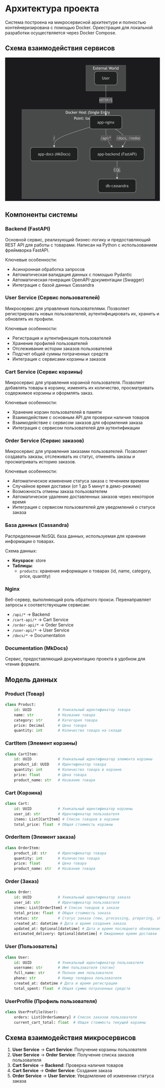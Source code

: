 # Архитектура проекта

Система построена на микросервисной архитектуре и полностью контейнеризирована с помощью Docker. Оркестрация для локальной разработки осуществляется через Docker Compose.

## Схема взаимодействия сервисов

![1753046279366](image/architecture/1753046279366.png)

## Компоненты системы

### Backend (FastAPI)

Основной сервис, реализующий бизнес-логику и предоставляющий REST API для работы с товарами. Написан на Python с использованием фреймворка FastAPI.

Ключевые особенности:
- Асинхронная обработка запросов
- Автоматическая валидация данных с помощью Pydantic
- Автоматическая генерация OpenAPI-документации (Swagger)
- Интеграция с базой данных Cassandra

### User Service (Сервис пользователей)

Микросервис для управления пользователями. Позволяет регистрировать новых пользователей, аутентифицировать их, хранить и обновлять их профили.

Ключевые особенности:
- Регистрация и аутентификация пользователей
- Хранение профилей пользователей
- Отслеживание истории заказов пользователей
- Подсчет общей суммы потраченных средств
- Интеграция с сервисами корзины и заказов

### Cart Service (Сервис корзины)

Микросервис для управления корзиной пользователя. Позволяет добавлять товары в корзину, изменять их количество, просматривать содержимое корзины и оформлять заказ.

Ключевые особенности:
- Хранение корзин пользователей в памяти
- Взаимодействие с основным API для проверки наличия товаров
- Взаимодействие с сервисом заказов для оформления заказа
- Интеграция с сервисом пользователей для аутентификации

### Order Service (Сервис заказов)

Микросервис для управления заказами пользователей. Позволяет создавать заказы, отслеживать их статус, отменять заказы и просматривать историю заказов.

Ключевые особенности:
- Автоматическое изменение статуса заказа с течением времени
- Случайное время доставки (от 1 до 5 минут в демо-режиме)
- Возможность отмены заказа пользователем
- Автоматическое удаление доставленных заказов через некоторое время
- Интеграция с сервисом пользователей для уведомлений о статусе заказа

### База данных (Cassandra)

Распределенная NoSQL база данных, используемая для хранения информации о товарах.

Схема данных:
- **Keyspace**: store
- **Таблицы**:
  - `products`: хранение информации о товарах (id, name, category, price, quantity)

### Nginx

Веб-сервер, выполняющий роль обратного прокси. Перенаправляет запросы к соответствующим сервисам:
- `/api/*` → Backend
- `/cart-api/*` → Cart Service
- `/order-api/*` → Order Service
- `/user-api/*` → User Service
- `/docs/*` → Documentation

### Documentation (MkDocs)

Сервис, предоставляющий документацию проекта в удобном для чтения формате.

## Модель данных

### Product (Товар)

```python
class Product:
    id: UUID            # Уникальный идентификатор товара
    name: str           # Название товара
    category: str       # Категория товара
    price: Decimal      # Цена товара
    quantity: int       # Количество товара на складе
```

### CartItem (Элемент корзины)

```python
class CartItem:
    id: UUID            # Уникальный идентификатор элемента корзины
    product_id: UUID    # Идентификатор товара
    quantity: int       # Количество товара в корзине
    price: float        # Цена товара
    product_name: str   # Название товара
```

### Cart (Корзина)

```python
class Cart:
    id: UUID            # Уникальный идентификатор корзины
    user_id: str        # Идентификатор пользователя
    items: List[CartItem] # Список товаров в корзине
    total_price: float  # Общая стоимость корзины
```

### OrderItem (Элемент заказа)

```python
class OrderItem:
    product_id: str     # Идентификатор товара
    quantity: int       # Количество товара
    price: float        # Цена товара
    product_name: str   # Название товара
```

### Order (Заказ)

```python
class Order:
    id: UUID            # Уникальный идентификатор заказа
    user_id: str        # Идентификатор пользователя
    items: List[OrderItem] # Список товаров в заказе
    total_price: float  # Общая стоимость заказа
    status: str         # Статус заказа (new, processing, preparing, shipping, delivered, cancelled)
    created_at: datetime # Дата и время создания заказа
    updated_at: Optional[datetime] # Дата и время последнего обновления заказа
    estimated_delivery: Optional[datetime] # Ожидаемое время доставки
```

### User (Пользователь)

```python
class User:
    id: UUID            # Уникальный идентификатор пользователя
    username: str       # Имя пользователя (логин)
    full_name: str      # Полное имя пользователя
    phone: str          # Номер телефона пользователя
    created_at: datetime # Дата и время регистрации
    total_spent: float  # Общая сумма потраченных средств
```

### UserProfile (Профиль пользователя)

```python
class UserProfile(User):
    orders: List[OrderSummary] # Список заказов пользователя
    current_cart_total: float  # Общая стоимость текущей корзины
```

## Схема взаимодействия микросервисов

1. **User Service** → **Cart Service**: Получение корзины пользователя
2. **User Service** → **Order Service**: Получение списка заказов пользователя
3. **Cart Service** → **Backend**: Проверка наличия товаров
4. **Cart Service** → **Order Service**: Создание заказа
5. **Order Service** → **User Service**: Уведомление об изменении статуса заказа